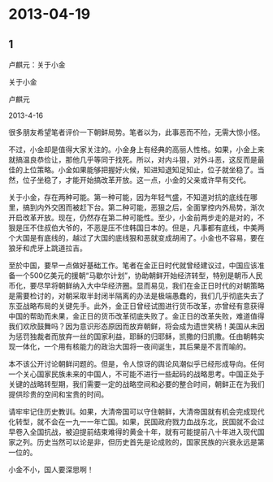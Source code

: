 # 2013-04-19

## 1

卢麒元：关于小金

关于小金 

卢麒元

2013-4-16

很多朋友希望笔者评价一下朝鲜局势。笔者以为，此事恶而不险，无需大惊小怪。

不过，小金却是值得大家关注的。小金身上有经典的高丽人性格。如果，小金上来就搞温良恭俭让，那他几乎等同于找死。所以，对内斗狠，对外斗恶，这反而是最佳的上位策略。小金如果能够把握好火候，知进知退知足知止，位子就坐稳了。当然，位子坐稳了，才能开始搞改革开放。这一点，小金的父亲或许早有交代。

关于小金，存在两种可能。第一种可能，因为年轻气盛，不知道对抗的底线在哪里，搞到内外交困而被赶下台。第二种可能，恶狠之后，全面掌控内外局势，渐次开启改革开放。现在，仍然存在第二种可能性。至少，小金前两步走的是对的，不狠是压不住叔伯大爷的，不恶是压不住韩国日本的。但是，凡事都有底线，中美两个大国是有底线的，越过了大国的底线狠和恶就变成胡闹了。小金也不容易，要在狼牙和虎牙上跳道拉吉。

至於中国，要早一点做好基础工作。笔者在金正日时代就曾经建议过，中国应该准备一个500亿美元的援朝“马歇尔计划”，协助朝鲜开始经济转型，特别是朝币人民币化，要尽早将朝鲜纳入大中华经济圈。显而易见，我们在金正日时代的对朝策略是需要检讨的，对朝采取半封闭半隔离的办法是极端愚蠢的，我们几乎彻底失去了东亚战略布局的关键先手。此外，金正日曾经试图进行货币改革，亦曾经有意获得中国的帮助而未果，金正日的货币改革彻底失败了。金正日的改革失败，难道值得我们欢欣鼓舞吗？因为意识形态原因而放弃朝鲜，将会成为遗世笑柄！美国从未因为惩罚独裁者而放弃一丝的国家利益，耶稣的归耶稣，凯撒的归凯撒。任由朝韩实现一体化，一个用有核能力的政治大国将一夜间诞生，其后果是不言而喻的。

本不该公开讨论朝鲜问题的。但是，令人惊讶的舆论风潮似乎已经形成导向。任何一个关心国家民族未来的中国人，不可能不进行一些起码的战略思考。中国正处于关键的战略转型期，我们需要一定的战略空间和必要的整合时间，朝鲜正在为我们提供珍贵的空间和宝贵的时间。

请牢牢记住历史教训。如果，大清帝国可以守住朝鲜，大清帝国就有机会完成现代化转型，就不会在一九一一年亡国。如果，民国政府戮力血战东北，民国就不会过早卷入全国抗战，被迫提前结束难得的黄金十年，就有可能提前八十年进入现代国家之列。历史当然可以论是非，但历史首先是论成败的，国家民族的兴衰永远是第一位的。

小金不小，国人要深思啊！

